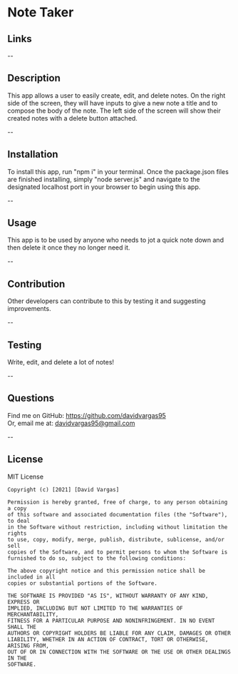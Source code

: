   # Note Taker

  ## Links
  --

  ## Description
  This app allows a user to easily create, edit, and delete notes. On the right side of the screen, they will have inputs to give a new note a title and to compose the body of the note. The left side of the screen will show their created notes with a delete button attached.

  --
  ## Installation
  To install this app, run "npm i" in your terminal. Once the package.json files are finished installing, simply "node server.js" and navigate to the designated localhost port in your browser to begin using this app.

  --
  ## Usage
  This app is to be used by anyone who needs to jot a quick note down and then delete it once they no longer need it.

  --
  ## Contribution
  Other developers can contribute to this by testing it and suggesting improvements.

  --
  ## Testing
  Write, edit, and delete a lot of notes!

  --
  ## Questions
  Find me on GitHub: https://github.com/davidvargas95
  <br/>Or, email me at: davidvargas95@gmail.com

  --
  ## License
  MIT License

    Copyright (c) [2021] [David Vargas]
    
    Permission is hereby granted, free of charge, to any person obtaining a copy
    of this software and associated documentation files (the "Software"), to deal
    in the Software without restriction, including without limitation the rights
    to use, copy, modify, merge, publish, distribute, sublicense, and/or sell
    copies of the Software, and to permit persons to whom the Software is
    furnished to do so, subject to the following conditions:
    
    The above copyright notice and this permission notice shall be included in all
    copies or substantial portions of the Software.
    
    THE SOFTWARE IS PROVIDED "AS IS", WITHOUT WARRANTY OF ANY KIND, EXPRESS OR
    IMPLIED, INCLUDING BUT NOT LIMITED TO THE WARRANTIES OF MERCHANTABILITY,
    FITNESS FOR A PARTICULAR PURPOSE AND NONINFRINGEMENT. IN NO EVENT SHALL THE
    AUTHORS OR COPYRIGHT HOLDERS BE LIABLE FOR ANY CLAIM, DAMAGES OR OTHER
    LIABILITY, WHETHER IN AN ACTION OF CONTRACT, TORT OR OTHERWISE, ARISING FROM,
    OUT OF OR IN CONNECTION WITH THE SOFTWARE OR THE USE OR OTHER DEALINGS IN THE
    SOFTWARE.